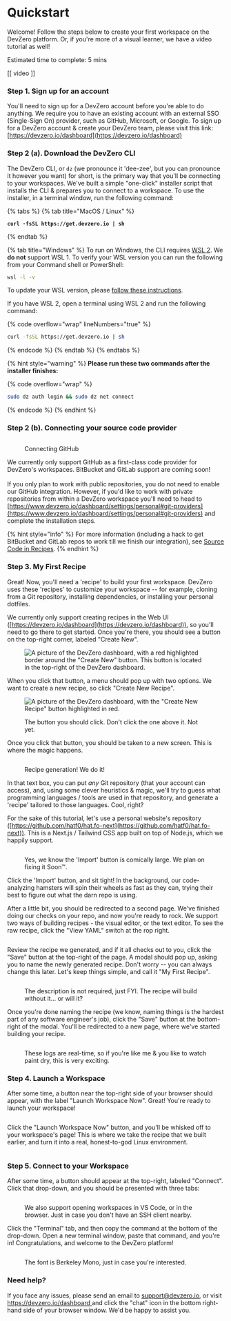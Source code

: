 # Quickstart

Welcome! Follow the steps below to create your first workspace on the DevZero platform. Or, if you're more of a visual learner, we have a video tutorial as well!

Estimated time to complete: 5 mins

\[\[ video ]]

### Step 1. Sign up for an account

You'll need to sign up for a DevZero account before you're able to do anything. We require you to have an existing account with an external SSO (Single-Sign On) provider, such as GitHub, Microsoft, or Google. To sign up for a DevZero account & create your DevZero team, please visit this link: [https://devzero.io/dashboard](https://devzero.io/dashboard)

### Step 2 (a). Download the DevZero CLI

The DevZero CLI, or `dz` (we pronounce it 'dee-zee', but you can pronounce it however you want) for short, is the primary way that you'll be connecting to your workspaces. We've built a simple "one-click" installer script that installs the CLI & prepares you to connect to a workspace. To use the installer, in a terminal window, run the following command:

{% tabs %}
{% tab title="MacOS / Linux" %}
<pre class="language-bash" data-overflow="wrap" data-line-numbers><code class="lang-bash"><strong>curl -fsSL https://get.devzero.io | sh
</strong></code></pre>
{% endtab %}

{% tab title="Windows" %}
To run on Windows, the CLI requires [WSL 2](https://learn.microsoft.com/en-us/windows/wsl/install). We **do not** support WSL 1. To verify your WSL version you can run the following from your Command shell or PowerShell:

```sh
wsl -l -v
```

To update your WSL version, please [follow these instructions](https://learn.microsoft.com/en-us/windows/wsl/install#upgrade-version-from-wsl-1-to-wsl-2).

If you have WSL 2, open a terminal using WSL 2 and run the following command:

{% code overflow="wrap" lineNumbers="true" %}
```bash
curl -fsSL https://get.devzero.io | sh
```
{% endcode %}
{% endtab %}
{% endtabs %}

{% hint style="warning" %}
**Please run these two commands after the installer finishes:**

{% code overflow="wrap" %}
```bash
sudo dz auth login && sudo dz net connect
```
{% endcode %}
{% endhint %}

### Step 2 (b). Connecting your source code provider

<figure><img src="../.gitbook/assets/Connect Github.gif" alt=""><figcaption><p>Connecting GitHub</p></figcaption></figure>

We currently only support GitHub as a first-class code provider for DevZero's workspaces. BitBucket and GitLab support are coming soon!\
\
If you only plan to work with public repositories, you do not need to enable our GitHub integration. However, if you'd like to work with private repositories from within a DevZero workspace you'll need to head to [https://www.devzero.io/dashboard/settings/personal#git-providers](https://www.devzero.io/dashboard/settings/personal#git-providers) and complete the installation steps.

{% hint style="info" %}
For more information (including a hack to get BitBucket and GitLab repos to work till we finish our integration), see [Source Code in Recipes](../recipes/code.md).
{% endhint %}

### Step 3. My First Recipe

Great! Now, you'll need a 'recipe' to build your first workspace. DevZero uses these 'recipes' to customize your workspace -- for example, cloning from a Git repository, installing dependencies, or installing your personal dotfiles.

We currently only support creating recipes in the Web UI ([https://devzero.io/dashboard](https://devzero.io/dashboard)), so you'll need to go there to get started. Once you're there, you should see a button on the top-right corner, labeled "Create New".

<figure><img src="../.gitbook/assets/CleanShot 2024-05-21 at 16.09.31@2x.png" alt="A picture of the DevZero dashboard, with a red highlighted border around the &#x22;Create New&#x22; button. This button is located in the top-right of the DevZero dashboard."><figcaption></figcaption></figure>

When you click that button, a menu should pop up with two options. We want to create a new recipe, so click "Create New Recipe".

<figure><img src="../.gitbook/assets/CleanShot 2024-05-21 at 16.16.53@2x.png" alt="A picture of the DevZero dashboard, with the &#x22;Create New Recipe&#x22; button highlighted in red."><figcaption><p>The button you should click. Don't click the one above it. Not yet.</p></figcaption></figure>

Once you click that button, you should be taken to a new screen. This is where the magic happens.

<figure><img src="../.gitbook/assets/CleanShot 2024-05-21 at 16.20.12@2x.png" alt=""><figcaption><p>Recipe generation! We do it!</p></figcaption></figure>

In that text box, you can put _any_ Git repository (that your account can access), and, using some clever heuristics & magic, we'll try to guess what programming languages / tools are used in that repository, and generate a 'recipe' tailored to those languages. Cool, right?

For the sake of this tutorial, let's use a personal website's repository ([https://github.com/hatf0/hat.fo-next](https://github.com/hatf0/hat.fo-next)). This is a Next.js / Tailwind CSS app built on top of Node.js, which we happily support.

<figure><img src="../.gitbook/assets/CleanShot 2024-05-21 at 16.27.59@2x.png" alt=""><figcaption><p>Yes, we know the 'Import' button is comically large. We plan on fixing it Soon<span data-gb-custom-inline data-tag="emoji" data-code="2122">™️</span>.</p></figcaption></figure>

Click the 'Import' button, and sit tight! In the background, our code-analyzing hamsters will spin their wheels as fast as they can, trying their best to figure out what the darn repo is using.

After a little bit, you should be redirected to a second page. We've finished doing our checks on your repo, and now you're ready to rock. We support two ways of building recipes - the visual editor, or the text editor. To see the raw recipe, click the "View YAML" switch at the rop right.

<figure><img src="../.gitbook/assets/CleanShot 2024-05-21 at 16.31.46@2x (1).png" alt=""><figcaption></figcaption></figure>

Review the recipe we generated, and if it all checks out to you, click the "Save" button at the top-right of the page. A modal should pop up, asking you to name the newly generated recipe. Don't worry -- you can always change this later. Let's keep things simple, and call it "My First Recipe".

<figure><img src="../.gitbook/assets/CleanShot 2024-05-21 at 16.37.50@2x.png" alt=""><figcaption><p>The description is not required, just FYI. The recipe will build without it... or will it?</p></figcaption></figure>

Once you're done naming the recipe (we know, naming things is the hardest part of any software engineer's job), click the "Save" button at the bottom-right of the modal. You'll be redirected to a new page, where we've started building your recipe.

<figure><img src="../.gitbook/assets/CleanShot 2024-05-21 at 16.40.20@2x.png" alt=""><figcaption><p>These logs are real-time, so if you're like me &#x26; you like to watch paint dry, this is very exciting.</p></figcaption></figure>

### Step 4. Launch a Workspace

After some time, a button near the top-right side of your browser should appear, with the label "Launch Workspace Now". Great! You're ready to launch your workspace!

<figure><img src="../.gitbook/assets/CleanShot 2024-05-21 at 16.42.38@2x.png" alt=""><figcaption></figcaption></figure>

Click the "Launch Workspace Now" button, and you'll be whisked off to your workspace's page! This is where we take the recipe that we built earlier, and turn it into a real, honest-to-god Linux environment.

<figure><img src="../.gitbook/assets/CleanShot 2024-05-21 at 16.44.11@2x.png" alt=""><figcaption></figcaption></figure>

### Step 5. Connect to your Workspace

After some time, a button should appear at the top-right, labeled "Connect". Click that drop-down, and you should be presented with three tabs:

<figure><img src="../.gitbook/assets/CleanShot 2024-05-21 at 16.48.14@2x.png" alt=""><figcaption><p>We also support opening workspaces in VS Code, or in the browser. Just in case you don't have an SSH client nearby.</p></figcaption></figure>

Click the "Terminal" tab, and then copy the command at the bottom of the drop-down. Open a new terminal window, paste that command, and you're in! Congratulations, and welcome to the DevZero platform!

<figure><img src="../.gitbook/assets/CleanShot 2024-05-21 at 16.50.11@2x.png" alt=""><figcaption><p>The font is Berkeley Mono, just in case you're interested.</p></figcaption></figure>

### Need help?

If you face any issues, please send an email to [support@devzero.io](mailto:support@devzero.io), or visit [https://devzero.io/dashboard ](https://devzero.io/dashboard)and click the "chat" icon in the bottom right-hand side of your browser window. We'd be happy to assist you.
